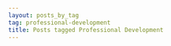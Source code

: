 ```yaml
---
layout: posts_by_tag
tag: professional-development
title: Posts tagged Professional Development
---
```


